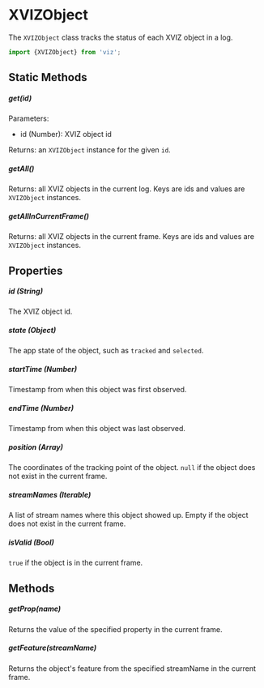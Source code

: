 # XVIZObject

The `XVIZObject` class tracks the status of each XVIZ object in a log.

```js
import {XVIZObject} from 'viz';
```

## Static Methods

##### get(id)

Parameters:

- id (Number): XVIZ object id

Returns: an `XVIZObject` instance for the given `id`.

##### getAll()

Returns: all XVIZ objects in the current log. Keys are ids and values are `XVIZObject` instances.

##### getAllInCurrentFrame()

Returns: all XVIZ objects in the current frame. Keys are ids and values are `XVIZObject` instances.

## Properties

##### id (String)

The XVIZ object id.

##### state (Object)

The app state of the object, such as `tracked` and `selected`.

##### startTime (Number)

Timestamp from when this object was first observed.

##### endTime (Number)

Timestamp from when this object was last observed.

##### position (Array)

The coordinates of the tracking point of the object. `null` if the object does not exist in the
current frame.

##### streamNames (Iterable)

A list of stream names where this object showed up. Empty if the object does not exist in the
current frame.

##### isValid (Bool)

`true` if the object is in the current frame.

## Methods

##### getProp(name)

Returns the value of the specified property in the current frame.

##### getFeature(streamName)

Returns the object's feature from the specified streamName in the current frame.
